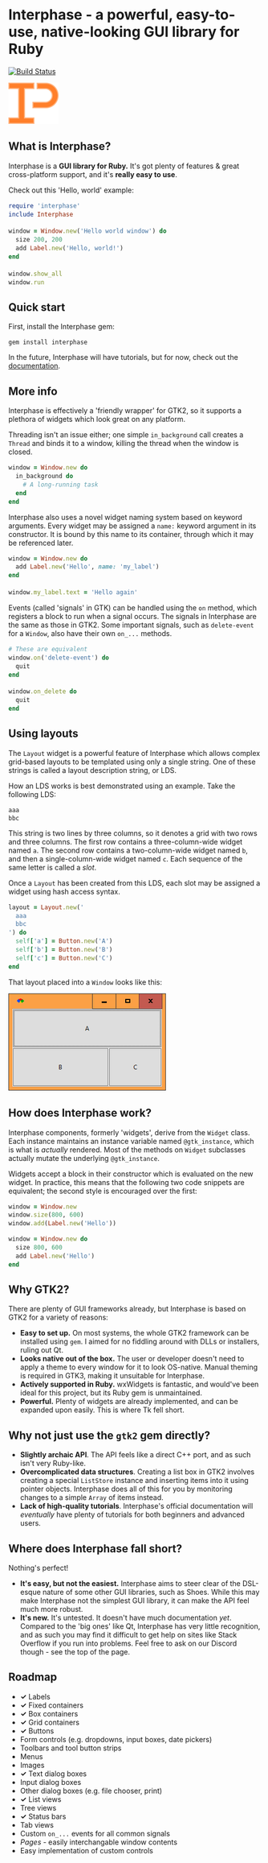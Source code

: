 # Interphase - a powerful, easy-to-use, native-looking GUI library for Ruby
[![Build Status](https://travis-ci.org/OrangeFlash81/Interphase.svg?branch=master)](https://travis-ci.org/OrangeFlash81/Interphase)

![Logo](img/logo_small.png)

## What is Interphase?
Interphase is a **GUI library for Ruby.** It's got plenty of features & great
cross-platform support, and it's **really easy to use**.

Check out this 'Hello, world' example:

```ruby
require 'interphase'
include Interphase

window = Window.new('Hello world window') do
  size 200, 200
  add Label.new('Hello, world!')
end

window.show_all
window.run
```

## Quick start
First, install the Interphase gem:

```
gem install interphase
```

In the future, Interphase will have tutorials, but for now, check out the
[documentation](http://www.rubydoc.info/github/OrangeFlash81/Interphase/).

## More info

Interphase is effectively a 'friendly wrapper' for GTK2, so it supports a
plethora of widgets which look great on any platform.

Threading isn't an issue either; one simple `in_background` call creates a 
`Thread` and binds it to a window, killing the thread when the window is closed.

```ruby
window = Window.new do
  in_background do
    # A long-running task
  end
end
```

Interphase also uses a novel widget naming system based on keyword arguments.
Every widget may be assigned a `name:` keyword argument in its constructor.
It is bound by this name to its container, through which it may be referenced
later. 

```ruby
window = Window.new do
  add Label.new('Hello', name: 'my_label')
end

window.my_label.text = 'Hello again'
```

Events (called 'signals' in GTK) can be handled using the `on` method, which
registers a block to run when a signal occurs. The signals in Interphase are the
same as those in GTK2. Some important signals, such as `delete-event` for a
`Window`, also have their own `on_...` methods.

```ruby
# These are equivalent
window.on('delete-event') do
  quit
end

window.on_delete do
  quit
end
```

## Using layouts
The `Layout` widget is a powerful feature of Interphase which allows complex 
grid-based layouts to be templated using only a single string. One of these
strings is called a layout description string, or LDS.

How an LDS works is best demonstrated using an example. Take the following LDS:

```
aaa
bbc
```

This string is two lines by three columns, so it denotes a grid with two rows
and three columns. The first row contains a three-column-wide widget named `a`.
The second row contains a two-column-wide widget named `b`, and then a 
single-column-wide widget named `c`. Each sequence of the same letter is called
a *slot*.

Once a `Layout` has been created from this LDS, each slot may be assigned a
widget using hash access syntax.

```ruby
layout = Layout.new('
  aaa
  bbc
') do
  self['a'] = Button.new('A')
  self['b'] = Button.new('B')
  self['c'] = Button.new('C')
end
```

That layout placed into a `Window` looks like this:

![Layout Example](img/layout_example.png)


## How does Interphase work?
Interphase components, formerly 'widgets', derive from the `Widget` class. Each
instance maintains an instance variable named `@gtk_instance`, which is what
is *actually* rendered. Most of the methods on `Widget` subclasses actually
mutate the underlying `@gtk_instance`.

Widgets accept a block in their constructor which is evaluated on the new widget.
In practice, this means that the following two code snippets are equivalent;
the second style is encouraged over the first:

```ruby
window = Window.new
window.size(800, 600)
window.add(Label.new('Hello'))
```

```ruby
window = Window.new do
  size 800, 600
  add Label.new('Hello')
end
```

## Why GTK2?
There are plenty of GUI frameworks already, but Interphase is based on GTK2 for
a variety of reasons:

  - **Easy to set up.** On most systems, the whole GTK2 framework can be
    installed using `gem`. I aimed for no fiddling around with DLLs or
    installers, ruling out Qt.
  - **Looks native out of the box.** The user or developer doesn't need to
    apply a theme to every window for it to look OS-native. Manual theming is
    required in GTK3, making it unsuitable for Interphase.
  - **Actively supported in Ruby.** wxWidgets is fantastic, and would've been
    ideal for this project, but its Ruby gem is unmaintained.
  - **Powerful.** Plenty of widgets are already implemented, and can be 
    expanded upon easily. This is where Tk fell short.

## Why not just use the `gtk2` gem directly?
  - **Slightly archaic API**. The API feels like a direct C++ port, and as such
    isn't very Ruby-like.
  - **Overcomplicated data structures**. Creating a list box in GTK2 involves
    creating a special `ListStore` instance and inserting items into it using
    pointer objects. Interphase does all of this for you by monitoring changes
    to a simple `Array` of items instead.
  - **Lack of high-quality tutorials**. Interphase's official documentation
    will *eventually* have plenty of tutorials for both beginners and advanced
    users.  

## Where does Interphase fall short?
Nothing's perfect!

  - **It's easy, but not the easiest.** Interphase aims to steer clear of the
    DSL-esque nature of some other GUI libraries, such as Shoes. While this may
    make Interphase not the simplest GUI library, it can make the API feel much
    more robust.
  - **It's new.** It's untested. It doesn't have much documentation *yet*.
    Compared to the 'big ones' like Qt, Interphase has very little recognition,
    and as such you may find it difficult to get help on sites like Stack
    Overflow if you run into problems. Feel free to ask on our Discord though -
    see the top of the page.

## Roadmap

- **✓** Labels
- **✓** Fixed containers
- **✓** Box containers
- **✓** Grid containers
- **✓** Buttons
- Form controls (e.g. dropdowns, input boxes, date pickers)
- Toolbars and tool button strips
- Menus
- Images
- **✓** Text dialog boxes
- Input dialog boxes
- Other dialog boxes (e.g. file chooser, print)
- **✓** List views
- Tree views
- **✓** Status bars
- Tab views
- Custom `on_...` events for all common signals
- *Pages* - easily interchangable window contents
- Easy implementation of custom controls
